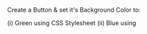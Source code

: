 Create a Button & set it's Background Color to:

(i) Green using CSS Stylesheet
(ii) Blue using <style> Tag
(iii) Pink using Inline Style